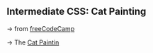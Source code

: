 ## Intermediate CSS: Cat Painting

&rarr; from [freeCodeCamp](https://www.freecodecamp.org/learn/2022/responsive-web-design/)

&rarr; The [Cat Paintin]()